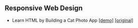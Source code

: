 ## Responsive Web Design

- Learn HTML by Building a Cat Photo App [[demo]](./cat-photo-app/) [[original]](./cat-photo-app/original/)
